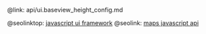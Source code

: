 @link: api/ui.baseview_height_config.md

@seolinktop: [javascript ui framework](https://webix.com)
@seolink: [maps javascript api](https://webix.com/widget/maps/)